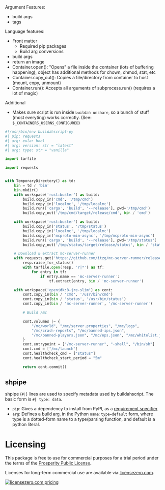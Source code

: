 Argument Features:
* build args
* tags

Language features:
* Front matter
  * Required pip packages
  * Build arg conversions
* build args
* return an image
* Container.open(): "Opens" a file inside the container (lots of buffering
  happening), object has additional methods for chown, chmod, stat, etc
* Container.copy_out(): Copies a file/directory from container to host (mount, copy, unmount)
* Container.run(): Accepts all arguments of subprocess.run() (requires a lot of magic)

Additional
* Makes sure script is run inside `buildah unshare`, so a bunch of stuff (most
  everyting) works correctly. (See: `$_CONTAINERS_USERNS_CONFIGURED`)

```python
#!/usr/bin/env buildahscript-py
#| pip: requests
#| arg: eula: bool
#| arg: version: str = "latest"
#| arg: type: str = "vanilla"

import tarfile

import requests


with TemporaryDirectory() as td:
    bin = td / 'bin'
    bin.mkdir()
    with workspace('rust:buster') as build:
        build.copy_in('cmd', '/tmp/cmd')
        build.copy_in('localmc', '/tmp/localmc')
        build.run(['cargo', 'build', '--release'], pwd='/tmp/cmd')
        build.copy_out('/tmp/cmd/target/release/cmd', bin / 'cmd')

    with workspace('rust:buster') as build:
        build.copy_in('status', '/tmp/status')
        build.copy_in('localmc', '/tmp/localmc')
        build.copy_in('mcproto-min-async', '/tmp/mcproto-min-async')
        build.run(['cargo', 'build', '--release'], pwd='/tmp/status')
        build.copy_out('/tmp/status/target/release/status', bin / 'status')

    # Download & extract mc-server-runner
    with requests.get('https://github.com/itzg/mc-server-runner/releases/download/1.3.3/mc-server-runner_1.3.3_linux_amd64.tar.gz') as resp:
        resp.raise_for_status()
        with tarfile.open(resp, 'r|*') as tf:
            for entry in tf:
                if entry.name == 'mc-server-runner':
                    tf.extract(entry, bin / 'mc-server-runner')

    with workspace('openjdk:8-jre-slim') as cont:
        cont.copy_in(bin / 'cmd', '/usr/bin/cmd')
        cont.copy_in(bin / 'status', '/usr/bin/status')
        cont.copy_in(bin / 'mc-server-runner', '/mc-server-runner')

        # Build /mc

        cont.volumes |= {
            "/mc/world", "/mc/server.properties", "/mc/logs",
            "/mc/crash-reports", "/mc/banned-ips.json",
            "/mc/banned-players.json", "/mc/ops.json", "/mc/whitelist.json",
        }
        cont.entrypoint = ["/mc-server-runner", "-shell", "/bin/sh"]
        cont.cmd = ["/mc/launch"]
        cont.healthcheck_cmd = ["status"]
        cont.healthcheck_start_period = "5m"

        return cont.commit()
```


shpipe
------

shpipe (`#|`) lines are used to specify metadata used by buildahscript. The basic form is `#| type: data`.

* `pip`: Gives a dependency to install from PyPI, as a [requirement specifier](https://pip.pypa.io/en/stable/reference/pip_install/#requirement-specifiers)
* `arg`: Defines a build arg, in the Python `name:type=default` form, where type
  is a dotted-form name to a type/parsing function, and default is a python literal.


# Licensing

This package is free to use for commercial purposes for a trial period under the terms of the [Prosperity Public License](./LICENSE).

Licenses for long-term commercial use are available via [licensezero.com](https://licensezero.com).

[![licensezero.com pricing](https://licensezero.com/projects/6aeb69c8-088b-41c2-b6ef-e7327ded1b7b/badge.svg)](https://licensezero.com/projects/6aeb69c8-088b-41c2-b6ef-e7327ded1b7b)